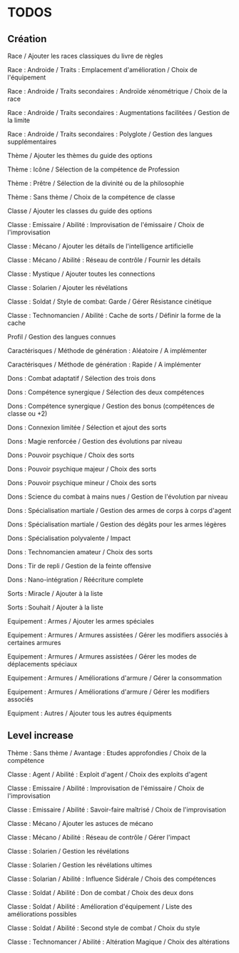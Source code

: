 # TODOS

## Création

Race / Ajouter les races classiques du livre de règles

Race : Androide / Traits : Emplacement d'amélioration / Choix de l'équipement

Race : Androide / Traits secondaires : Androïde xénométrique / Choix de la race

Race : Androide / Traits secondaires : Augmentations facilitées / Gestion de la limite

Race : Androide / Traits secondaires : Polyglote / Gestion des langues supplémentaires

Thème / Ajouter les thèmes du guide des options

Thème : Icône / Sélection de la compétence de Profession

Thème : Prêtre / Sélection de la divinité ou de la philosophie

Thème : Sans thème / Choix de la compétence de classe

Classe / Ajouter les classes du guide des options

Classe : Emissaire / Abilité : Improvisation de l'émissaire / Choix de l'improvisation

Classe : Mécano / Ajouter les détails de l'intelligence artificielle

Classe : Mécano / Abilité : Réseau de contrôle / Fournir les détails

Classe : Mystique / Ajouter toutes les connections

Classe : Solarien / Ajouter les révélations

Classe : Soldat / Style de combat: Garde / Gérer Résistance cinétique

Classe : Technomancien / Abilité : Cache de sorts / Définir la forme de la cache

Profil / Gestion des langues connues

Caractérisques / Méthode de génération : Aléatoire / A implémenter

Caractérisques / Méthode de génération : Rapide / A implémenter

Dons : Combat adaptatif / Sélection des trois dons

Dons : Compétence synergique / Sélection des deux compétences

Dons : Compétence synergique / Gestion des bonus (compétences de classe ou +2)

Dons : Connexion limitée / Sélection et ajout des sorts

Dons : Magie renforcée / Gestion des évolutions par niveau

Dons : Pouvoir psychique / Choix des sorts

Dons : Pouvoir psychique majeur / Choix des sorts

Dons : Pouvoir psychique mineur / Choix des sorts

Dons : Science du combat à mains nues / Gestion de l'évolution par niveau

Dons : Spécialisation martiale / Gestion des armes de corps à corps d'agent

Dons : Spécialisation martiale / Gestion des dégâts pour les armes légères

Dons : Spécialisation polyvalente / Impact

Dons : Technomancien amateur / Choix des sorts

Dons : Tir de repli / Gestion de la feinte offensive

Dons : Nano-intégration / Réécriture complete

Sorts : Miracle / Ajouter à la liste

Sorts : Souhait / Ajouter à la liste

Equipement : Armes / Ajouter les armes spéciales

Equipement : Armures / Armures assistées / Gérer les modifiers associés à certaines armures

Equipement : Armures / Armures assistées / Gérer les modes de déplacements spéciaux

Equipement : Armures / Améliorations d'armure / Gérer la consommation

Equipement : Armures / Améliorations d'armure / Gérer les modifiers associés

Equipment : Autres / Ajouter tous les autres équipments

## Level increase

Thème : Sans thème / Avantage : Etudes approfondies / Choix de la compétence

Classe : Agent / Abilité : Exploit d'agent / Choix des exploits d'agent

Classe : Emissaire / Abilité : Improvisation de l'émissaire / Choix de l'improvisation

Classe : Emissaire / Abilité : Savoir-faire maîtrisé / Choix de l'improvisation

Classe : Mécano / Ajouter les astuces de mécano

Classe : Mécano / Abilité : Réseau de contrôle / Gérer l'impact

Classe : Solarien / Gestion les révélations

Classe : Solarien / Gestion les révélations ultimes

Classe : Solarian / Abilité : Influence Sidérale / Chois des compétences

Classe : Soldat / Abilité : Don de combat / Choix des deux dons

Classe : Soldat / Abilité : Amélioration d'équipement / Liste des améliorations possibles

Classe : Soldat / Abilité : Second style de combat / Choix du style

Classe : Technomancer / Abilité : Altération Magique / Choix des altérations
